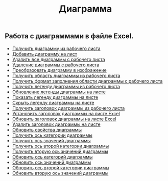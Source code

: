 ﻿---
title: Диаграмма
second_title: Aspose.Cells Cloud Documen
type: docs
url: /ru/charts/
aliases: [/working-with-charts/]
keywords: REST API, spreadsheets, excel, chart
description: "Cells.Облако API для Excel работает: графики работают"
weight: 100
---
## Работа с диаграммами в файле Excel.

- [Получить диаграмму из рабочего листа](/cells/ru/get-chart-from-a-worksheet/)
- [Добавить диаграмму на лист](/cells/ru/add-a-chart-in-a-worksheet/)
- [Удалить все диаграммы с рабочего листа](/cells/ru/delete-all-charts-from-a-worksheet/)
- [Удаление диаграммы с рабочего листа](/cells/ru/delete-a-chart-from-a-worksheet/)
- [Преобразовать диаграмму в изображение](/cells/ru/convert-chart-to-image/)
- [Получить область диаграммы из рабочего листа](/cells/ru/get-chart-area-from-a-worksheet/)
- [Получить формат заполнения области диаграммы с рабочего листа](/cells/ru/get-fill-format-of-a-chart-area-from-a-worksheet/)
- [Получить легенду диаграммы из рабочего листа](/cells/ru/get-chart-legend-from-a-worksheet/)
- [Обновление легенды диаграммы на листе](/cells/ru/update-chart-legend-in-a-worksheet/)
- [Показать легенду диаграммы на листе](/cells/ru/show-chart-legend-in-a-worksheet/)
- [Скрыть легенду диаграммы на листе](/cells/ru/hide-chart-legend-in-a-worksheet/)
- [Получить заголовок диаграммы из рабочего листа](/cells/ru/get-chart-title-from-a-worksheet/)
- [Установить заголовок диаграммы на листе Excel](/cells/ru/set-chart-title-in-excel-worksheet/)
- [Обновить заголовок диаграммы на листе Excel](/cells/ru/update-chart-title-in-excel-worksheet/)
- [Удалить заголовок диаграммы на листе](/cells/ru/delete-chart-title-in-a-worksheet/)
- [Обновить свойства диаграммы](/cells/ru/charts/propreties/update/)
- [Получить ось категории диаграммы](/cells/ru/charts/category-axis/get/)
- [Получить ось значений диаграммы](/cells/ru/charts/value-axis/get/)
- [Получить ось второй категории диаграммы](/cells/ru/charts/second-category-axis/get/)
- [Получить вторую ось значений диаграммы](/cells/ru/charts/second-value-axis/get/)
- [Обновить ось категорий диаграммы](/cells/ru/charts/category-axis/update/)
- [Обновить ось значений диаграммы](/cells/ru/charts/value-axis/update/)
- [Обновить ось второй категории диаграммы](/cells/ru/charts/second-category-axis/update/)
- [Обновить вторую ось значений диаграммы](/cells/ru/charts/second-value-axis/update/)
